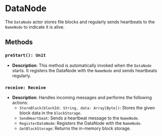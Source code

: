 # DataNode

The `DataNode` actor stores file blocks and regularly sends heartbeats to the `NameNode` to indicate it is alive.

## Methods

### `preStart(): Unit`
- **Description**: 
  This method is automatically invoked when the `DataNode` starts. It registers the DataNode with the `NameNode` and sends heartbeats regularly.

### `receive: Receive`
- **Description**: 
  Handles incoming messages and performs the following actions:
  - `StoreBlock(blockId: String, data: Array[Byte])`: Stores the given block data in the `blockStorage`.
  - `SendHeartbeat`: Sends a heartbeat message to the `NameNode`.
  - `RegisterDataNode`: Registers the DataNode with the `NameNode`.
  - `GetBlockStorage`: Returns the in-memory block storage.
